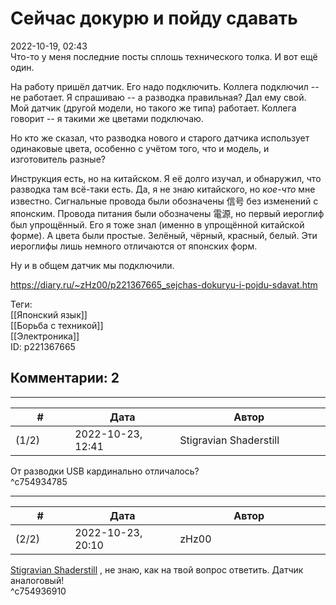 Сейчас докурю и пойду сдавать
=============================

  
2022-10-19, 02:43  
 Что-то у меня последние посты сплошь технического толка. И вот ещё один.   
   
 На работу пришёл датчик. Его надо подключить. Коллега подключил -- не работает. Я спрашиваю -- а разводка правильная? Дал ему свой. Мой датчик (другой модели, но такого же типа) работает. Коллега говорит -- я такими же цветами подключаю.   
   
 Но кто же сказал, что разводка нового и старого датчика использует одинаковые цвета, особенно с учётом того, что и модель, и изготовитель разные?   
   
 Инструкция есть, но на китайском. Я её долго изучал, и обнаружил, что разводка там всё-таки есть. Да, я не знаю китайского, но  *кое-что*  мне известно. Сигнальные провода были обозначены 信号 без изменений с японским. Провода питания были обозначены 電源, но первый иероглиф был упрощённый. Его я тоже знал (именно в упрощённой китайской форме). А цвета были простые. Зелёный, чёрный, красный, белый. Эти иероглифы лишь немного отличаются от японских форм.   
   
 Ну и в общем датчик мы подключили.   
  
<https://diary.ru/~zHz00/p221367665_sejchas-dokuryu-i-pojdu-sdavat.htm>  
  
Теги:  
[[Японский язык]]  
[[Борьба с техникой]]  
[[Электроника]]  
ID: p221367665  


Комментарии: 2
--------------

  


---



|         #         |              Дата              |                     Автор                     |           ID           |
| --- | --- | --- | --- |
| (1/2) | 2022-10-23, 12:41 | Stigravian Shaderstill | c754934785 |

  
 От разводки USB кардинально отличалось?   
 ^c754934785

---



|         #         |              Дата              |                     Автор                     |           ID           |
| --- | --- | --- | --- |
| (2/2) | 2022-10-23, 20:10 | zHz00 | c754936910 |

  
  [Stigravian Shaderstill](https://stigravian.diary.ru "Science, Death, Rock-n-Roll")  , не знаю, как на твой вопрос ответить. Датчик аналоговый!   
 ^c754936910